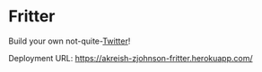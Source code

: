 # Fritter
Build your own not-quite-[Twitter](https://twitter.com/)!

Deployment URL: https://akreish-zjohnson-fritter.herokuapp.com/
